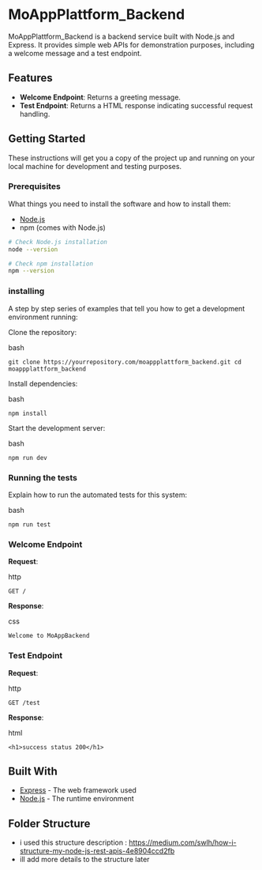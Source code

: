 # MoAppPlattform_Backend

MoAppPlattform_Backend is a backend service built with Node.js and Express. It provides simple web APIs for demonstration purposes, including a welcome message and a test endpoint.

## Features

- **Welcome Endpoint**: Returns a greeting message.
- **Test Endpoint**: Returns a HTML response indicating successful request handling.

## Getting Started

These instructions will get you a copy of the project up and running on your local machine for development and testing purposes.

### Prerequisites

What things you need to install the software and how to install them:

- [Node.js](https://nodejs.org/)
- npm (comes with Node.js)

```bash
# Check Node.js installation
node --version

# Check npm installation
npm --version
```

### installing

A step by step series of examples that tell you how to get a development environment running:

Clone the repository:

bash

`git clone https://yourrepository.com/moappplattform_backend.git
cd moappplattform_backend`

Install dependencies:

bash

`npm install`

Start the development server:

bash

`npm run dev`

### Running the tests

Explain how to run the automated tests for this system:

bash

`npm run test`

### Welcome Endpoint

**Request**:

http

`GET /`

**Response**:

css

`Welcome to MoAppBackend`

### Test Endpoint

**Request**:

http

`GET /test`

**Response**:

html

`<h1>success status 200</h1>`

## Built With

- [Express](https://expressjs.com/) - The web framework used
- [Node.js](https://nodejs.org/) - The runtime environment


## Folder Structure

- i used this structure description : https://medium.com/swlh/how-i-structure-my-node-js-rest-apis-4e8904ccd2fb
- ill add more details to the structure later <!-- todo -->
